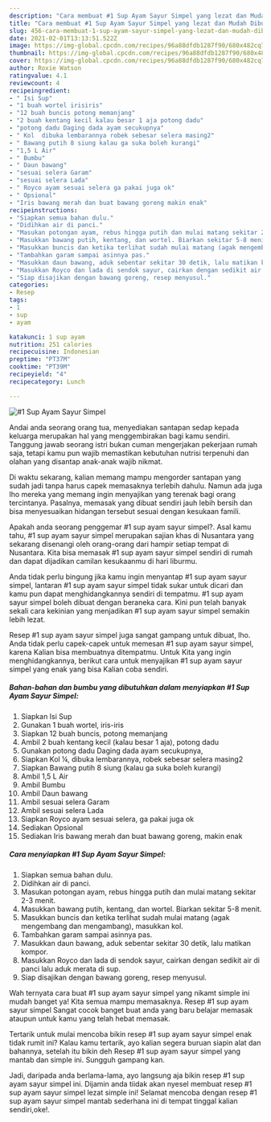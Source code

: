 ```yaml
---
description: "Cara membuat #1 Sup Ayam Sayur Simpel yang lezat dan Mudah Dibuat"
title: "Cara membuat #1 Sup Ayam Sayur Simpel yang lezat dan Mudah Dibuat"
slug: 456-cara-membuat-1-sup-ayam-sayur-simpel-yang-lezat-dan-mudah-dibuat
date: 2021-02-01T13:13:51.522Z
image: https://img-global.cpcdn.com/recipes/96a88dfdb1287f90/680x482cq70/1-sup-ayam-sayur-simpel-foto-resep-utama.jpg
thumbnail: https://img-global.cpcdn.com/recipes/96a88dfdb1287f90/680x482cq70/1-sup-ayam-sayur-simpel-foto-resep-utama.jpg
cover: https://img-global.cpcdn.com/recipes/96a88dfdb1287f90/680x482cq70/1-sup-ayam-sayur-simpel-foto-resep-utama.jpg
author: Roxie Watson
ratingvalue: 4.1
reviewcount: 4
recipeingredient:
- " Isi Sup"
- "1 buah wortel irisiris"
- "12 buah buncis potong memanjang"
- "2 buah kentang kecil kalau besar 1 aja potong dadu"
- "potong dadu Daging dada ayam secukupnya"
- " Kol  dibuka lembarannya robek sebesar selera masing2"
- " Bawang putih 8 siung kalau ga suka boleh kurangi"
- "1,5 L Air"
- " Bumbu"
- " Daun bawang"
- "sesuai selera Garam"
- "sesuai selera Lada"
- " Royco ayam sesuai selera ga pakai juga ok"
- " Opsional"
- "Iris bawang merah dan buat bawang goreng makin enak"
recipeinstructions:
- "Siapkan semua bahan dulu."
- "Didihkan air di panci."
- "Masukan potongan ayam, rebus hingga putih dan mulai matang sekitar 2-3 menit."
- "Masukkan bawang putih, kentang, dan wortel. Biarkan sekitar 5-8 menit."
- "Masukkan buncis dan ketika terlihat sudah mulai matang (agak mengembang dan mengambang), masukkan kol."
- "Tambahkan garam sampai asinnya pas."
- "Masukkan daun bawang, aduk sebentar sekitar 30 detik, lalu matikan kompor."
- "Masukkan Royco dan lada di sendok sayur, cairkan dengan sedikit air di panci lalu aduk merata di sup."
- "Siap disajikan dengan bawang goreng, resep menyusul."
categories:
- Resep
tags:
- 1
- sup
- ayam

katakunci: 1 sup ayam 
nutrition: 251 calories
recipecuisine: Indonesian
preptime: "PT37M"
cooktime: "PT39M"
recipeyield: "4"
recipecategory: Lunch

---
```



![#1 Sup Ayam Sayur Simpel](https://img-global.cpcdn.com/recipes/96a88dfdb1287f90/680x482cq70/1-sup-ayam-sayur-simpel-foto-resep-utama.jpg)

Andai anda seorang orang tua, menyediakan santapan sedap kepada keluarga merupakan hal yang menggembirakan bagi kamu sendiri. Tanggung jawab seorang istri bukan cuman mengerjakan pekerjaan rumah saja, tetapi kamu pun wajib memastikan kebutuhan nutrisi terpenuhi dan olahan yang disantap anak-anak wajib nikmat.

Di waktu  sekarang, kalian memang mampu mengorder santapan yang sudah jadi tanpa harus capek memasaknya terlebih dahulu. Namun ada juga lho mereka yang memang ingin menyajikan yang terenak bagi orang tercintanya. Pasalnya, memasak yang dibuat sendiri jauh lebih bersih dan bisa menyesuaikan hidangan tersebut sesuai dengan kesukaan famili. 



Apakah anda seorang penggemar #1 sup ayam sayur simpel?. Asal kamu tahu, #1 sup ayam sayur simpel merupakan sajian khas di Nusantara yang sekarang disenangi oleh orang-orang dari hampir setiap tempat di Nusantara. Kita bisa memasak #1 sup ayam sayur simpel sendiri di rumah dan dapat dijadikan camilan kesukaanmu di hari liburmu.

Anda tidak perlu bingung jika kamu ingin menyantap #1 sup ayam sayur simpel, lantaran #1 sup ayam sayur simpel tidak sukar untuk dicari dan kamu pun dapat menghidangkannya sendiri di tempatmu. #1 sup ayam sayur simpel boleh dibuat dengan beraneka cara. Kini pun telah banyak sekali cara kekinian yang menjadikan #1 sup ayam sayur simpel semakin lebih lezat.

Resep #1 sup ayam sayur simpel juga sangat gampang untuk dibuat, lho. Anda tidak perlu capek-capek untuk memesan #1 sup ayam sayur simpel, karena Kalian bisa membuatnya ditempatmu. Untuk Kita yang ingin menghidangkannya, berikut cara untuk menyajikan #1 sup ayam sayur simpel yang enak yang bisa Kalian coba sendiri.

<!--inarticleads1-->

##### Bahan-bahan dan bumbu yang dibutuhkan dalam menyiapkan #1 Sup Ayam Sayur Simpel:

1. Siapkan  Isi Sup
1. Gunakan 1 buah wortel, iris-iris
1. Siapkan 12 buah buncis, potong memanjang
1. Ambil 2 buah kentang kecil (kalau besar 1 aja), potong dadu
1. Gunakan potong dadu Daging dada ayam secukupnya,
1. Siapkan  Kol ¼, dibuka lembarannya, robek sebesar selera masing2
1. Siapkan  Bawang putih 8 siung (kalau ga suka boleh kurangi)
1. Ambil 1,5 L Air
1. Ambil  Bumbu
1. Ambil  Daun bawang
1. Ambil sesuai selera Garam
1. Ambil sesuai selera Lada
1. Siapkan  Royco ayam sesuai selera, ga pakai juga ok
1. Sediakan  Opsional
1. Sediakan Iris bawang merah dan buat bawang goreng, makin enak




<!--inarticleads2-->

##### Cara menyiapkan #1 Sup Ayam Sayur Simpel:

1. Siapkan semua bahan dulu.
1. Didihkan air di panci.
1. Masukan potongan ayam, rebus hingga putih dan mulai matang sekitar 2-3 menit.
1. Masukkan bawang putih, kentang, dan wortel. Biarkan sekitar 5-8 menit.
1. Masukkan buncis dan ketika terlihat sudah mulai matang (agak mengembang dan mengambang), masukkan kol.
1. Tambahkan garam sampai asinnya pas.
1. Masukkan daun bawang, aduk sebentar sekitar 30 detik, lalu matikan kompor.
1. Masukkan Royco dan lada di sendok sayur, cairkan dengan sedikit air di panci lalu aduk merata di sup.
1. Siap disajikan dengan bawang goreng, resep menyusul.




Wah ternyata cara buat #1 sup ayam sayur simpel yang nikamt simple ini mudah banget ya! Kita semua mampu memasaknya. Resep #1 sup ayam sayur simpel Sangat cocok banget buat anda yang baru belajar memasak ataupun untuk kamu yang telah hebat memasak.

Tertarik untuk mulai mencoba bikin resep #1 sup ayam sayur simpel enak tidak rumit ini? Kalau kamu tertarik, ayo kalian segera buruan siapin alat dan bahannya, setelah itu bikin deh Resep #1 sup ayam sayur simpel yang mantab dan simple ini. Sungguh gampang kan. 

Jadi, daripada anda berlama-lama, ayo langsung aja bikin resep #1 sup ayam sayur simpel ini. Dijamin anda tiidak akan nyesel membuat resep #1 sup ayam sayur simpel lezat simple ini! Selamat mencoba dengan resep #1 sup ayam sayur simpel mantab sederhana ini di tempat tinggal kalian sendiri,oke!.

